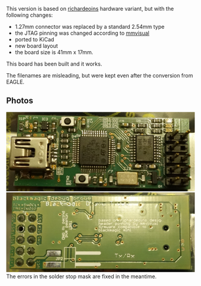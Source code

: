 This version is based on [richardeoins](https://github.com/blacksphere/blackmagic-hardware/tree/master/contrib/richardeoin) hardware variant, but with the following changes:
* 1.27mm connector was replaced by a standard 2.54mm type
* the JTAG pinning was changed according to [mmvisual](https://www.mikrocontroller.net/articles/JTAG#Der_10-polige_JTAG_Stecker_von_mmvisual_.28ARM.2C_Cortex.2C_Seriell_kombiniert.29)
* ported to KiCad
* new board layout
* the board size is 41mm x 17mm.

This board has been built and it works.

The filenames are misleading, but were kept even after the conversion from EAGLE.

## Photos

![PCB Top Side](blackmagic_richardeoin_front.jpg "PCB Top Side")
![PCB Bottom Side](blackmagic_richardeoin_back.jpg "PCB Bottom Side")
The errors in the solder stop mask are fixed in the meantime.
